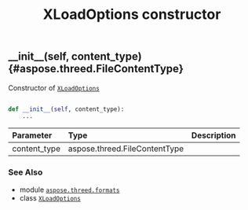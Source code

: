 ﻿---
title: XLoadOptions constructor
second_title: Aspose.3D for Python via .NET API References
description: 
type: docs
weight: 10
url: /python-net/aspose.threed.formats/xloadoptions/__init__/
is_root: false
---

## \_\_init\_\_(self, content_type) {#aspose.threed.FileContentType}

Constructor of [`XLoadOptions`](/3d/python-net/aspose.threed.formats/xloadoptions)



```python

def __init__(self, content_type):
    ...
```


| Parameter | Type | Description |
| :- | :- | :- |
| content_type | aspose.threed.FileContentType |  |



### See Also
* module [`aspose.threed.formats`](../../)
* class [`XLoadOptions`](/3d/python-net/aspose.threed.formats/xloadoptions)
